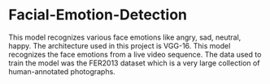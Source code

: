 # Facial-Emotion-Detection
This model recognizes various face emotions like angry, sad, neutral, happy.  The architecture used in this project is VGG-16. This model recognizes the face emotions from a live video sequence. The data used to train the model was the FER2013 dataset which is a very large collection of human-annotated photographs.
